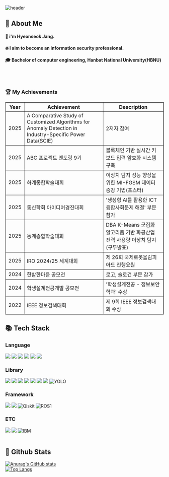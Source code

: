 <div>
  
  <!--Header-->
  ![header](https://capsule-render.vercel.app/api?type=waving&color=gradient&height=300&section=header&text=Good%20to%20see%20you%20%F0%9F%A4%97)
  
</div>

<div>
  <!--Body-->
  
  ## 👀 About Me
  #### :raising_hand: i'm Hyeonseok Jang.<br/>
  #### :fire: I aim to become an information security professional.<br/>
  #### :mortar_board: Bachelor of computer engineering, Hanbat National University(HBNU)
  <br/>
  <br/>

### :trophy: My Achievements

<table border="1">
  <thead>
    <tr>
      <th>Year</th>
      <th>Achievement</th>
      <th>Description</th>
    </tr>
  </thead>
  <tbody>
    <tr>
      <td>2025</td>
      <td>A Comparative Study of Customized Algorithms for Anomaly Detection in Industry-Specific Power Data(SCIE)</td>
      <td>2저자 참여</td>
    </tr>
    <tr>
      <td>2025</td>
      <td>ABC 프로젝트 멘토링 9기</td>
      <td>블록체인 기반 실시간 키보드 입력 암호화 시스템 구축</td>
    </tr>
    <tr>
      <td>2025</td>
      <td>하계종합학술대회</td>
      <td>이상치 탐지 성능 향상을 위한 MI-FGSM 데이터 증강 기법(포스터)</td>
    </tr>
    <tr>
      <td>2025</td>
      <td>통신학회 아이디어경진대회</td>
      <td>'생성형 AI를 활용한 ICT 융합사회문제 해결' 부문 참가</td>
    </tr>
    <tr>
      <td>2025</td>
      <td>동계종합학술대회</td>
      <td>DBA K-Means 군집화 알고리즘 기반 화공산업 전력 사용량 이상치 탐지(구두발표)</td>
    </tr>
    <tr>
      <td>2025</td>
      <td>IRO 2024/25 세계대회</td>
      <td>제 26회 국제로봇올림피아드 진행요원</td>
    </tr>
    <tr>
      <td>2024</td>
      <td>한밭한마음 공모전</td>
      <td>로고, 슬로건 부문 참가</td>
    </tr>
    <tr>
      <td>2024</td>
      <td>학생설계전공개발 공모전</td>
      <td>'학생설계전공 - 정보보안학과' 수상</td>
    </tr>
    <tr>
      <td>2022</td>
      <td>IEEE 정보검색대회</td>
      <td>제 9회 IEEE 정보검색대회 수상</td>
    </tr>
  </tbody>
</table>

  
  ## 📚 Tech Stack
  ### Language
  <!--Python-->
  <img src="https://img.shields.io/badge/Python-3776AB?style=flat-square&logo=Python&logoColor=white"/>
  <!--JavaScript-->
  <img src="https://img.shields.io/badge/JavaScript-F7DF1E?style=flat-square&logo=JavaScript&logoColor=white"/>
  <!--HTML5-->
  <img src="https://img.shields.io/badge/HTML5-E34F26?style=flat-square&logo=HTML5&logoColor=white"/>
  <!--CSS-->
  <img src="https://img.shields.io/badge/CSS3-1572B6?style=flat-square&logo=CSS3&logoColor=white"/>
  <!--C-->
  <img src="https://img.shields.io/badge/C-A8B9CC?logo=C&logoColor=white"/>
  <!--C++-->
  <img src="https://img.shields.io/badge/-C++-blue?logo=cplusplus"/>
  <br/>

  ### Library
  <!--scikit learn-->
  <img src="https://img.shields.io/badge/scikit--learn-F7931E?style=flat-square&logo=scikit-learn&logoColor=white"/>
  <!--Pandas-->
  <img src="https://img.shields.io/badge/-Pandas-333333?style=flat&logo=pandas"/>
  <!--Numpy-->
  <img src="https://img.shields.io/badge/Numpy-777BB4?style=for-the-badge&logo=numpy&logoColor=white"/>
  <!--Matplotlib-->
  <img src="https://img.shields.io/badge/-Matplotlib-000000?style=flat&logo=python"/>
  <!--Scipy-->
  <img src="https://img.shields.io/badge/-Scipy-blue?style=flat&logo=Scipy&logoColor=white"/>
  <!--Selenium-->
  <img src="https://img.shields.io/badge/Selenium-43B02A?style=flat-square&logo=Selenium&logoColor=white"/>
  <!--BeautifulSoup-4-->
  <img src="https://shields.io/badge/BeautifulSoup-4-green"/>
  <!-- YOLO -->
  <img src="https://img.shields.io/badge/-YOLO-FFCC00?style=flat&logo=python&logoColor=white&size=40x40" alt="YOLO"/>
  <br/>
  
  ### Framework
  <!--Flask-->
  <img src="https://img.shields.io/badge/Flask-000000?style=flat-square&logo=Flask&logoColor=white"/>
  <!--React-->
  <img src="https://img.shields.io/badge/React-61DAFB?style=flat-square&logo=React&logoColor=white&Color=white"/>
  <!-- Qiskit -->
  <img src="https://img.shields.io/badge/Qiskit-512BD4?style=for-the-badge&logo=Qiskit&logoColor=white" alt="Qiskit"/>
  <!-- ROS1 -->
  <img src="https://img.shields.io/badge/ROS1-Noetic-green" alt="ROS1"/>
  

  <br/>
  
  ### ETC
  <!--Matlab-->
  <img src="https://img.shields.io/badge/Matlab-FF7733?style=for-the-badge&logo=MEGA&logoColor=white"/>
  <!--Linux-->
  <img src="https://img.shields.io/badge/Linux-FCC624?style=for-the-badge&logo=linux&logoColor=black"/>
  <!-- IBM Quantum -->
  <img src="https://img.shields.io/badge/IBM-052FAD?style=for-the-badge&logo=IBM&logoColor=white" alt="IBM"/>
  <br/>
  <br/>
  
  ## 🤔 Github Stats
  [![Anurag's GitHub stats](https://github-readme-stats.vercel.app/api?username=seokchu)](https://github.com/anuraghazra/github-readme-stats)
  <br/>
  [![Top Langs](https://github-readme-stats.vercel.app/api/top-langs/?username=seokchu)](https://github.com/anuraghazra/github-readme-stats)
  
</div>

<!--
**seokchu/seokchu** is a ✨ _special_ ✨ repository because its `README.md` (this file) appears on your GitHub profile.

Here are some ideas to get you started:
- Hi there 👋
- 🔭 I’m currently working on ...
- 🌱 I’m currently learning ...
- 👯 I’m looking to collaborate on ...
- 🤔 I’m looking for help with ...
- 💬 Ask me about ...
- 📫 How to reach me: ...
- 😄 Pronouns: ...
- ⚡ Fun fact: ...
-->
